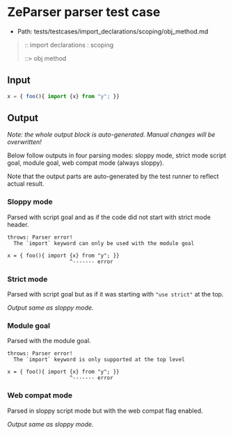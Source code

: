 # ZeParser parser test case

- Path: tests/testcases/import_declarations/scoping/obj_method.md

> :: import declarations : scoping
>
> ::> obj method

## Input

`````js
x = { foo(){ import {x} from "y"; }}
`````

## Output

_Note: the whole output block is auto-generated. Manual changes will be overwritten!_

Below follow outputs in four parsing modes: sloppy mode, strict mode script goal, module goal, web compat mode (always sloppy).

Note that the output parts are auto-generated by the test runner to reflect actual result.

### Sloppy mode

Parsed with script goal and as if the code did not start with strict mode header.

`````
throws: Parser error!
  The `import` keyword can only be used with the module goal

x = { foo(){ import {x} from "y"; }}
                    ^------- error
`````

### Strict mode

Parsed with script goal but as if it was starting with `"use strict"` at the top.

_Output same as sloppy mode._

### Module goal

Parsed with the module goal.

`````
throws: Parser error!
  The `import` keyword is only supported at the top level

x = { foo(){ import {x} from "y"; }}
                    ^------- error
`````


### Web compat mode

Parsed in sloppy script mode but with the web compat flag enabled.

_Output same as sloppy mode._
